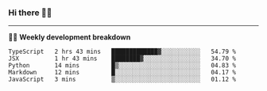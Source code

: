### Hi there 👋🏻

---

<!-- 📊 -->
🧑‍💻 **Weekly development breakdown**
<!--START_SECTION:waka-->
```text
TypeScript   2 hrs 43 mins   █████████████▓░░░░░░░░░░░   54.79 % 
JSX          1 hr 43 mins    ████████▓░░░░░░░░░░░░░░░░   34.70 % 
Python       14 mins         █▒░░░░░░░░░░░░░░░░░░░░░░░   04.83 % 
Markdown     12 mins         █░░░░░░░░░░░░░░░░░░░░░░░░   04.17 % 
JavaScript   3 mins          ▒░░░░░░░░░░░░░░░░░░░░░░░░   01.12 % 
```
<!--END_SECTION:waka-->
